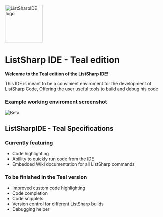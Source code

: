 <img src="http://yoram.de/listsharpIDE.svg" alt="ListSharpIDE logo" height="120">

# ListSharp IDE - Teal edition

**Welcome to the Teal edition of the ListSharp IDE!**

This IDE is meant to be a convinient enviroment for the development of [ListSharp](https://github.com/timopomer/ListSharp) Code, Offering the user useful tools to build and debug his code

### Example working enviroment screenshot

![Beta](http://i.imgur.com/mwTwuEO.png)

## ListSharpIDE - Teal Specifications

### Currently featuring

* Code highlighting
* Abillity to quickly run code from the IDE
* Embedded Wiki documentation for all ListSharp commands

### To be finished in the Teal version

* Improved custom code highlighting
* Code completion
* Code snipplets
* Version control for different ListSharp builds
* Debugging helper
